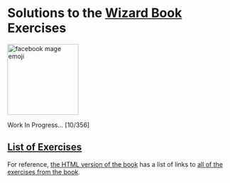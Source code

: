 # Solutions to the [Wizard Book][0] Exercises

<img
  src="https://emojipedia-us.s3.amazonaws.com/thumbs/320/facebook/111/mage_1f9d9.png"
  alt="facebook mage emoji"
  width="160px"
  height="160px"
/>

Work In Progress... [10/356]

## [List of Exercises][2]

For reference, [the HTML version of the book][1] has a list of links to [all
of the exercises from the book][0].

[0]: https://mitpress.mit.edu/sicp/ "SICP Home"
[1]: https://mitpress.mit.edu/sicp/full-text/book/book.html "SICP Book"
[2]: https://mitpress.mit.edu/sicp/full-text/book/book-Z-H-37.html "SICP Exercises"

